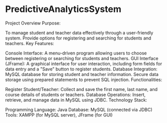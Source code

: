# PredictiveAnalyticsSystem
Project Overview
Purpose:

To manage student and teacher data effectively through a user-friendly system.
Provide options for registering and searching for students and teachers.
Key Features:

Console Interface:
A menu-driven program allowing users to choose between registering or searching for students and teachers.
GUI Interface (JFrame):
A graphical interface for user interaction, including form fields for data entry and a "Save" button to register students.
Database Integration:
MySQL database for storing student and teacher information.
Secure data storage using prepared statements to prevent SQL injection.
Functionalities:

Register Student/Teacher:
Collect and save the first name, last name, and course details of students or teachers.
Database Operations:
Insert, retrieve, and manage data in MySQL using JDBC.
Technology Stack:

Programming Language: Java
Database: MySQL (connected via JDBC)
Tools: XAMPP (for MySQL server), JFrame (for GUI)

